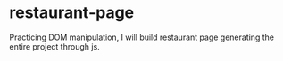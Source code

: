 # restaurant-page

Practicing DOM manipulation, I will build restaurant page generating the entire project through js.

